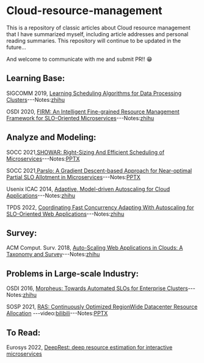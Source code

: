 # Cloud-resource-management

This is a repository of classic articles about Cloud resource management that I have summarized myself, including article addresses and personal reading summaries. This repository will continue to be updated in the future...

And welcome to communicate with me and submit PR!! 😁

## Learning Base:

SIGCOMM 2019, [Learning Scheduling Algorithms for Data Processing Clusters](https://web.mit.edu/decima/)---Notes:[zhihu](https://zhuanlan.zhihu.com/p/410761376)

OSDI 2020, [FIRM: An Intelligent Fine-grained Resource Management Framework for SLO-Oriented Microservices](https://www.usenix.org/conference/osdi20/presentation/qiu)---Notes:[zhihu](https://zhuanlan.zhihu.com/p/523974566)

## Analyze and Modeling:

SOCC 2021,[SHOWAR: Right-Sizing And Efficient Scheduling of Microservices](https://dl.acm.org/doi/10.1145/3472883.3486999)---Notes:[PPTX](https://github.com/RuifMaxx/Cloud-resource-management/blob/main/PPTX/SHOWAR%20Right-Sizing%20And%20Efficient%20Scheduling%20of%20Microservices.pptx)

SOCC 2021,[Parslo: A Gradient Descent-based Approach for Near-optimal Partial SLO Allotment in Microservices](https://dl.acm.org/doi/abs/10.1145/3472883.3486985)---Notes:[PPTX](https://github.com/RuifMaxx/Cloud-resource-management/blob/main/PPTX/Parslo%20A%20Gradient%20Descent-based%20Approach%20for%20Near-optimal%20Partial%20SLO%20Allotment%20in%20Microservices.pptx)

Usenix ICAC 2014, [Adaptive, Model-driven Autoscaling for Cloud Applications](https://www.usenix.org/conference/icac14/technical-sessions/presentation/gandhi)---Notes:[zhihu](https://zhuanlan.zhihu.com/p/560024479)

TPDS 2022, [Coordinating Fast Concurrency Adapting With Autoscaling for SLO-Oriented Web Applications](https://ieeexplore.ieee.org/document/9714008/)---Notes:[zhihu](https://zhuanlan.zhihu.com/p/564682407)

## Survey:

ACM Comput. Surv. 2018, [Auto-Scaling Web Applications in Clouds: A Taxonomy and Survey](https://dl.acm.org/doi/10.1145/3148149)---Notes:[zhihu](https://zhuanlan.zhihu.com/p/557889153)

## Problems in Large-scale Industry:

OSDI 2016, [Morpheus: Towards Automated SLOs for Enterprise Clusters](https://www.usenix.org/conference/osdi16/technical-sessions/presentation/jyothi)---Notes:[zhihu](https://zhuanlan.zhihu.com/p/529397407)

SOSP 2021, [RAS: Continuously Optimized RegionWide Datacenter Resource Allocation](https://research.facebook.com/publications/ras-continuously-optimized-region-wide-datacenter-resource-allocation/) ---video:[bilibili](https://www.bilibili.com/video/BV1Kf4y13715/?vd_source=903ff08588b90a29f9c0626c08eb9671)---Notes:[PPTX](https://github.com/RuifMaxx/Cloud-resource-management/blob/main/PPTX/RAS%20Continuously%20Optimized%20RegionWide%20Datacenter%20Resource%20Allocation.pptx)

## To Read:

Eurosys 2022, [DeepRest: deep resource estimation for interactive microservices](https://dl.acm.org/doi/abs/10.1145/3492321.3519564)
